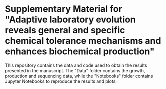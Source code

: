# Supplementary Material for "Adaptive laboratory evolution reveals general and specific chemical tolerance mechanisms and enhances biochemical production"

This repository contains the data and code used to obtain the results presented in the manuscript. The "Data" folder contains the growth, production and sequencing data, while the "Notebooks" folder contains Jupyter Notebooks to reproduce the results and plots.
